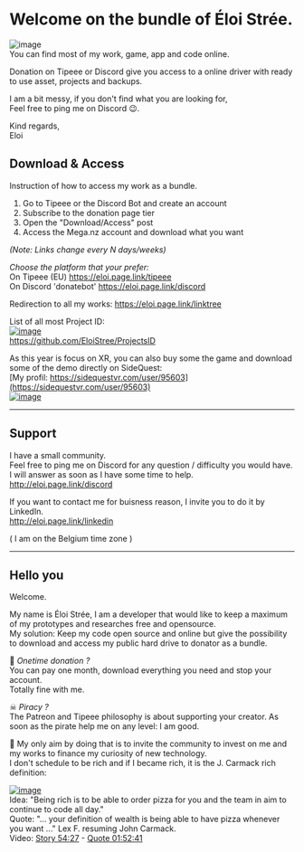 # Welcome on the bundle of Éloi Strée. 

![image](https://github.com/EloiStree/EloiStree/assets/20149493/20074260-d058-4de6-aeeb-3e8625e54d74)  
You can find most of my work, game, app and code online.  

Donation on Tipeee or Discord give you access to a online driver with ready to use asset, projects and backups.    

I am a bit messy, if you don't find what you are looking for,  
Feel free to ping me on Discord 😉.  

Kind regards,  
Eloi  


## Download & Access

Instruction of how to access my work as a bundle.  
1. Go to Tipeee or the Discord Bot and create an account  
2. Subscribe to the donation page tier  
3. Open the "Download/Access" post  
4. Access the Mega.nz account and download what you want  

_(Note: Links change every N days/weeks)_

*Choose the platform that your prefer:*  
On Tipeee (EU) https://eloi.page.link/tipeee    
On Discord 'donatebot' https://eloi.page.link/discord  

Redirection to all my works:
https://eloi.page.link/linktree

List of all most Project ID:     
[![image](https://user-images.githubusercontent.com/20149493/232548105-c5ee7265-bbd5-461e-8406-80c59c3f9277.png)](https://github.com/EloiStree/ProjectsID)    
https://github.com/EloiStree/ProjectsID    


As this year is focus on XR, you can also buy some the game and download some of the demo directly on SideQuest:  
[My profil: https://sidequestvr.com/user/95603](https://sidequestvr.com/user/95603)  
[![image](https://github.com/EloiStree/EloiStree/assets/20149493/4436cc44-4ff2-4993-b2f1-2525ceb461d4)](https://sidequestvr.com/user/95603)  


-----------------------

## Support
  
I have a small community.  
Feel free to ping me on Discord for any question / difficulty you would have.  
I will answer as soon as I have some time to help.  
http://eloi.page.link/discord    

If you want to contact me for buisness reason, I invite you to do it by LinkedIn.  
http://eloi.page.link/linkedin  

( I am on the Belgium time zone )  

-----------------------

## Hello you

Welcome.

My name is Éloi Strée, I am a developer that would like to keep a maximum of my prototypes and researches free and opensource.  
My solution: Keep my code open source and online but give the possibility to download and access my public hard drive to donator as a bundle.
  
🤔 _Onetime donation ?_  
You can pay one month, download everything you need and stop your account.  
Totally fine with me.  

☠ _Piracy ?_    
The Patreon and Tipeee philosophy is about supporting your creator. 
As soon as the pirate help me on any level: I am good.    


🏁 My only aim by doing that is to invite the community to invest on me and my works to finance my curiosity of new technology.    
I don't schedule to be rich and if I became rich, it is the J. Carmack rich definition:  

[![image](https://user-images.githubusercontent.com/20149493/228866374-f8f626ed-8906-4519-a12d-32fa2cd1d920.png)](https://youtu.be/I845O57ZSy4?t=3265)   
Idea: "Being rich is to be able to order pizza for you and the team in aim to continue to code all day."  
Quote: "... your definition of wealth is being able to have pizza whenever you want ..." Lex F. resuming John Carmack.  
Video: [Story 54:27](https://youtu.be/I845O57ZSy4?t=3265) - [Quote 01:52:41](https://youtu.be/I845O57ZSy4?t=6758)  



